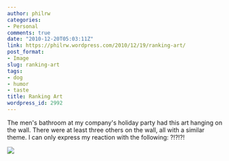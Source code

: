 ```yaml
---
author: philrw
categories:
- Personal
comments: true
date: "2010-12-20T05:03:11Z"
link: https://philrw.wordpress.com/2010/12/19/ranking-art/
post_format:
- Image
slug: ranking-art
tags:
- dog
- humor
- taste
title: Ranking Art
wordpress_id: 2992
---
```


The men's bathroom at my company's holiday party had this art hanging on the wall. There were at least three others on the wall, all with a similar theme. I can only express my reaction with the following: ?!?!?!

[![](https://blog.rosenberg-watt.com/wp-content/uploads/2010/12/IMG_0392-224x300.jpg)](http://philrw.files.wordpress.com/2010/12/img_0392.jpg)
